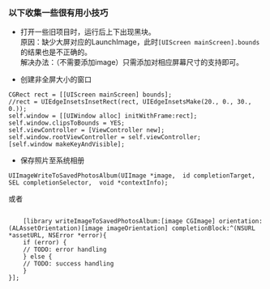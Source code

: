 ### 以下收集一些很有用小技巧

* 打开一些旧项目时，运行后上下出现黑块。  
  原因：缺少大屏对应的LaunchImage，此时`[UIScreen mainScreen].bounds`的结果也是不正确的。  
  解决办法：（不需要添加image）只需添加对相应屏幕尺寸的支持即可。  

* 创建非全屏大小的窗口
```
CGRect rect = [[UIScreen mainScreen] bounds];
//rect = UIEdgeInsetsInsetRect(rect, UIEdgeInsetsMake(20., 0., 30., 0.));
self.window = [[UIWindow alloc] initWithFrame:rect];
self.window.clipsToBounds = YES;
self.viewController = [ViewController new];
self.window.rootViewController = self.viewController;
[self.window makeKeyAndVisible];
```

* 保存照片至系统相册  
```
UIImageWriteToSavedPhotosAlbum(UIImage *image,  id completionTarget, SEL completionSelector,  void *contextInfo);

```
或者
```ALAssetsLibrary *library = [[ALAssetsLibrary alloc] init];

    [library writeImageToSavedPhotosAlbum:[image CGImage] orientation:(ALAssetOrientation)[image imageOrientation] completionBlock:^(NSURL *assetURL, NSError *error){
    if (error) {
    // TODO: error handling
    } else {
    // TODO: success handling
    }
}];

```
